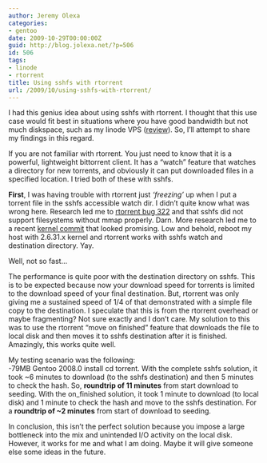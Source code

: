 ```yaml
---
author: Jeremy Olexa
categories:
- gentoo
date: 2009-10-29T00:00:00Z
guid: http://blog.jolexa.net/?p=506
id: 506
tags:
- linode
- rtorrent
title: Using sshfs with rtorrent
url: /2009/10/using-sshfs-with-rtorrent/
---
```


I had this genius idea about using sshfs with rtorrent. I thought that this use case would fit best in situations where you have good bandwidth but not much diskspace, such as my linode VPS ([review][1]). So, I&#8217;ll attempt to share my findings in this regard.

If you are not familiar with rtorrent. You just need to know that it is a powerful, lightweight bittorrent client. It has a &#8220;watch&#8221; feature that watches a directory for new torrents, and obviously it can put downloaded files in a specified location. I tried both of these with sshfs.

**First**, I was having trouble with rtorrent just *&#8216;freezing&#8217;* up when I put a torrent file in the sshfs accessible watch dir. I didn&#8217;t quite know what was wrong here. Research led me to [rtorrent bug 322][2] and that sshfs did not support filesystems without mmap properly. Darn. More research led me to a recent [kernel commit][3] that looked promising. Low and behold, reboot my host with 2.6.31.x kernel and rtorrent works with sshfs watch and destination directory. Yay.

Well, not so fast&#8230;

The performance is quite poor with the destination directory on sshfs. This is to be expected because now your download speed for torrents is limited to the download speed of your final destination. But, rtorrent was only giving me a sustained speed of 1/4 of that demonstrated with a simple file copy to the destination. I speculate that this is from the rtorrent overhead or maybe fragmenting? Not sure exactly and I don&#8217;t care. My solution to this was to use the rtorrent &#8220;move on finished&#8221; feature that downloads the file to local disk and then moves it to sshfs destination after it is finished. Amazingly, this works quite well.

My testing scenario was the following:  
-79MB Gentoo 2008.0 install cd torrent. With the complete sshfs solution, it took ~6 minutes to download (to the sshfs destination) and then 5 minutes to check the hash. So, **roundtrip of 11 minutes** from start download to seeding. With the on_finished solution, it took 1 minute to download (to local disk) and 1 minute to check the hash and move to the sshfs destination. For a **roundtrip of ~2 minutes** from start of download to seeding.

In conclusion, this isn&#8217;t the perfect solution because you impose a large bottleneck into the mix and unintended I/O activity on the local disk. However, it works for me and what I am doing. Maybe it will give someone else some ideas in the future.

 [1]: http://blog.jolexa.net/2009/05/13/in-depth-linode-vps-review/
 [2]: http://libtorrent.rakshasa.no/ticket/322
 [3]: http://git.kernel.org/?p=linux/kernel/git/torvalds/linux-2.6.git;a=commit;h=9eead2a8115d2a6aecf267c292f751f7761fa5f8